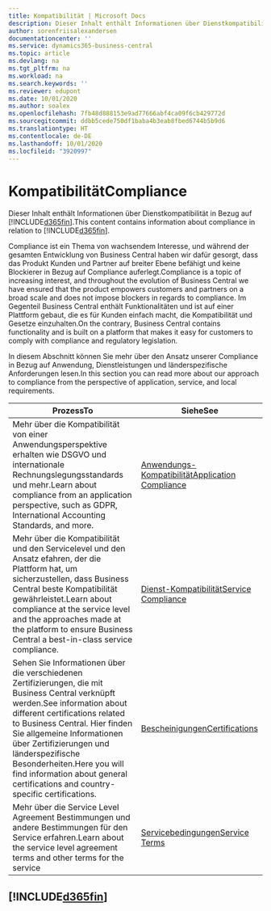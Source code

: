 ```yaml
---
title: Kompatibilität | Microsoft Docs
description: Dieser Inhalt enthält Informationen über Dienstkompatibilität in Bezug auf Business Central.
author: sorenfriisalexandersen
documentationcenter: ''
ms.service: dynamics365-business-central
ms.topic: article
ms.devlang: na
ms.tgt_pltfrm: na
ms.workload: na
ms.search.keywords: ''
ms.reviewer: edupont
ms.date: 10/01/2020
ms.author: soalex
ms.openlocfilehash: 7fb48d888153e9ad77666abf4ca09f6cb429772d
ms.sourcegitcommit: ddbb5cede750df1baba4b3eab8fbed6744b5b9d6
ms.translationtype: HT
ms.contentlocale: de-DE
ms.lasthandoff: 10/01/2020
ms.locfileid: "3920997"
---
```

# <a name="compliance"></a><span data-ttu-id="ddbc5-103">Kompatibilität</span><span class="sxs-lookup"><span data-stu-id="ddbc5-103">Compliance</span></span>

<span data-ttu-id="ddbc5-104">Dieser Inhalt enthält Informationen über Dienstkompatibilität in Bezug auf [!INCLUDE[d365fin](../includes/d365fin_md.md)].</span><span class="sxs-lookup"><span data-stu-id="ddbc5-104">This content contains information about compliance in relation to [!INCLUDE[d365fin](../includes/d365fin_md.md)].</span></span>  

<span data-ttu-id="ddbc5-105">Compliance ist ein Thema von wachsendem Interesse, und während der gesamten Entwicklung von Business Central haben wir dafür gesorgt, dass das Produkt Kunden und Partner auf breiter Ebene befähigt und keine Blockierer in Bezug auf Compliance auferlegt.</span><span class="sxs-lookup"><span data-stu-id="ddbc5-105">Compliance is a topic of increasing interest, and throughout the evolution of Business Central we have ensured that the product empowers customers and partners on a broad scale and does not impose blockers in regards to compliance.</span></span> <span data-ttu-id="ddbc5-106">Im Gegenteil Business Central enthält Funktionalitäten und ist auf einer Plattform gebaut, die es für Kunden einfach macht, die Kompatibilität und Gesetze einzuhalten.</span><span class="sxs-lookup"><span data-stu-id="ddbc5-106">On the contrary, Business Central contains functionality and is built on a platform that makes it easy for customers to comply with compliance and regulatory legislation.</span></span>

<span data-ttu-id="ddbc5-107">In diesem Abschnitt können Sie mehr über den Ansatz unserer Compliance in Bezug auf Anwendung, Dienstleistungen und länderspezifische Anforderungen lesen.</span><span class="sxs-lookup"><span data-stu-id="ddbc5-107">In this section you can read more about our approach to compliance from the perspective of application, service, and local  requirements.</span></span>

|<span data-ttu-id="ddbc5-108">**Prozess**</span><span class="sxs-lookup"><span data-stu-id="ddbc5-108">**To**</span></span>|<span data-ttu-id="ddbc5-109">**Siehe**</span><span class="sxs-lookup"><span data-stu-id="ddbc5-109">**See**</span></span>|  
|------------|-------------|  
|<span data-ttu-id="ddbc5-110">Mehr über die Kompatibilität von einer Anwendungsperspektive erhalten wie DSGVO und internationale Rechnungslegungsstandards und mehr.</span><span class="sxs-lookup"><span data-stu-id="ddbc5-110">Learn about compliance from an application perspective, such as GDPR, International Accounting Standards, and more.</span></span>|[<span data-ttu-id="ddbc5-111">Anwendungs-Kompatibilität</span><span class="sxs-lookup"><span data-stu-id="ddbc5-111">Application Compliance</span></span>](compliance-application-compliance.md)|  
|<span data-ttu-id="ddbc5-112">Mehr über die Kompatibilität und den Servicelevel und den Ansatz efahren, der die Plattform hat, um sicherzustellen, dass Business Central beste Kompatibilität gewährleistet.</span><span class="sxs-lookup"><span data-stu-id="ddbc5-112">Learn about compliance at the service level and the approaches made at the platform to ensure Business Central a best-in-class service compliance.</span></span>|[<span data-ttu-id="ddbc5-113">Dienst-Kompatibilität</span><span class="sxs-lookup"><span data-stu-id="ddbc5-113">Service Compliance</span></span>](compliance-service-compliance.md)|  
|<span data-ttu-id="ddbc5-114">Sehen Sie Informationen über die verschiedenen Zertifizierungen, die mit Business Central verknüpft werden.</span><span class="sxs-lookup"><span data-stu-id="ddbc5-114">See information about different certifications related to Business Central.</span></span> <span data-ttu-id="ddbc5-115">Hier finden Sie allgemeine Informationen über Zertifizierungen und länderspezifische Besonderheiten.</span><span class="sxs-lookup"><span data-stu-id="ddbc5-115">Here you will find information about general certifications and country-specific certifications.</span></span>|[<span data-ttu-id="ddbc5-116">Bescheinigungen</span><span class="sxs-lookup"><span data-stu-id="ddbc5-116">Certifications</span></span>](compliance-certifications.md)|  
|<span data-ttu-id="ddbc5-117">Mehr über die Service Level Agreement Bestimmungen und andere Bestimmungen für den Service erfahren.</span><span class="sxs-lookup"><span data-stu-id="ddbc5-117">Learn about the service level agreement terms and other terms for the service</span></span>|[<span data-ttu-id="ddbc5-118">Servicebedingungen</span><span class="sxs-lookup"><span data-stu-id="ddbc5-118">Service Terms</span></span>](compliance-service-compliance.md#service-terms)|  

## [!INCLUDE[d365fin](../includes/free_trial_md.md)]  
